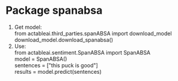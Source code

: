 # Package spanabsa 


1. Get model:  
from actableai.third_parties.spanABSA import download_model  
download_model.download_spanabsa()
2. Use:  
from actableai.sentiment.SpanABSA import SpanABSA  
model = SpanABSA()  
sentences = ["this puck is good"]  
results = model.predict(sentences)